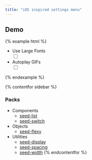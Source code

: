 ```yaml
---
title: "iOS inspired settings menu"
---
```


## Demo

{% example html %}
<div class="u-width-max-6@lg u-mrg-auto">
  <ul class="c-list c-list--bordered">
    <li class="u-pad-v-3">
      <div class="o-flexy">
        <div class="o-flexy__item">
          Use Large Fonts
        </div>
        <div class="o-flexy__item">
          <label class="c-switch c-switch--sm is-active u-d-block">
            <input type="checkbox">
            <span class="c-switch-toggle u-d-block"></span>
          </label>
        </div>
      </div>
    </li>
    <li class="u-pad-v-3">
      <div class="o-flexy">
        <div class="o-flexy__item">
          Autoplay GIFs
        </div>
        <div class="o-flexy__item">
          <label class="c-switch c-switch--sm u-d-block">
            <input type="checkbox">
            <span class="c-switch-toggle c-switch--sm u-d-block"></span>
          </label>
        </div>
      </div>
    </li>
  </ul>
</div>
{% endexample %}


{% contentfor sidebar %}
### Packs

* Components
  * [seed-list](/seed/packs/seed-list)
  * [seed-switch](/seed/packs/seed-switch)
* Objects
  * [seed-flexy](/seed/packs/seed-flexy)
* Utilities
  * [seed-display](/seed/packs/seed-display)
  * [seed-spacing](/seed/packs/seed-spacing)
  * [seed-width](/seed/packs/seed-width)
{% endcontentfor %}
